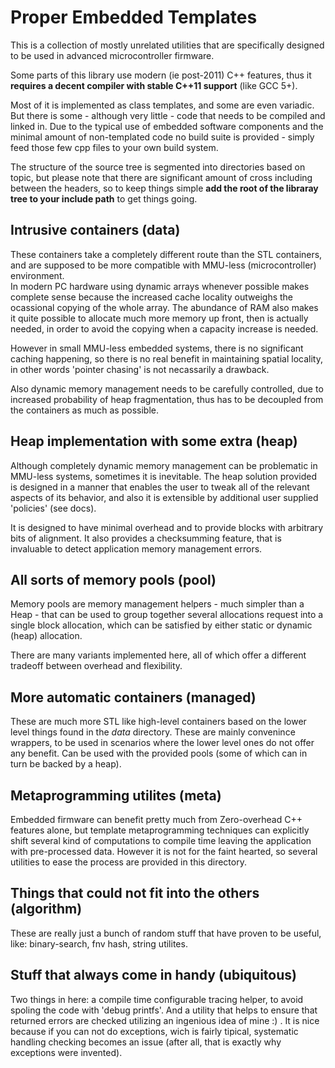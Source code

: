 Proper Embedded Templates
=========================

This is a collection of mostly unrelated utilities that are 
specifically designed to be used in advanced microcontroller firmware.

Some parts of this library use modern (ie post-2011) C++ features, thus it
**requires a decent compiler with stable C++11 support** (like GCC 5+).

Most of it is implemented as class templates, and some are even variadic.
But there is some - although very little - code that needs to be compiled and linked in.
Due to the typical use of embedded software components and the minimal 
amount of non-templated code no build suite is provided - simply feed those few cpp files to your own build system.

The structure of the source tree is segmented into directories based on topic, 
but please note that there are significant amount of cross including between the headers, 
so to keep things simple **add the root of the libraray tree to your include path** to get things going.

Intrusive containers (data)
---------------------------

These containers take a completely different route than the STL containers, and are supposed to
be more compatible with MMU-less (microcontroller) environment.  
In modern PC hardware using dynamic arrays whenever possible makes complete sense because the 
increased cache locality outweighs the ocassional copying of the whole array.
The abundance of RAM also makes it quite possible to allocate much more memory up front, then is 
actually needed, in order to avoid the copying when a capacity increase is needed.

However in small MMU-less embedded systems, there is no significant caching happening,
so there is no real benefit in maintaining spatial locality, in other words 'pointer chasing'
is not necassarily a drawback.

Also dynamic memory management needs to be carefully controlled, due to increased probability
of heap fragmentation, thus has to be decoupled from the containers as much as possible.

Heap implementation with some extra (heap)
------------------------------------------

Although completely dynamic memory management can be problematic in MMU-less systems, sometimes it is inevitable.
The heap solution provided is designed in a manner that enables the user to tweak all of the relevant aspects of 
its behavior, and also it is extensible by additional user supplied 'policies' (see docs).

It is designed to have minimal overhead and to provide blocks with arbitrary bits of alignment.
It also provides a checksumming feature, that is invaluable to detect application memory management errors.

All sorts of memory pools (pool)
--------------------------------

Memory pools are memory management helpers - much simpler than a Heap - that can be used to group together several 
allocations request into a single block allocation, which can be satisfied by either static or dynamic (heap) allocation.

There are many variants implemented here, all of which offer a different tradeoff between overhead and flexibility.

More automatic containers (managed)
-----------------------------------

These are much more STL like high-level containers based on the lower level things found in the _data_ directory.
These are mainly convenince wrappers, to be used in scenarios where the lower level ones do not offer any benefit.
Can be used with the provided pools (some of which can in turn be backed by a heap).

Metaprogramming utilites (meta)
-------------------------------

Embedded firmware can benefit pretty much from Zero-overhead C++ features alone, but template metaprogramming techniques
can explicitly shift several kind of computations to compile time leaving the application with pre-processed data.
However it is not for the faint hearted, so several utilities to ease the process are provided in this directory.

Things that could not fit into the others (algorithm)
-----------------------------------------------------

These are really just a bunch of random stuff that have proven to be useful, like: binary-search, fnv hash, string utilites.

Stuff that always come in handy (ubiquitous)
--------------------------------------------

Two things in here: a compile time configurable tracing helper, to avoid spoling the code with 'debug printfs'.
And a utility that helps to ensure that returned errors are checked utilizing an ingenious idea of mine :) . 
It is nice because if you can not do exceptions, wich is fairly tipical, systematic handling checking becomes an 
issue (after all, that is exactly why exceptions were invented).
